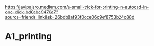 https://javipajaro.medium.com/a-small-trick-for-printing-in-autocad-in-one-click-bd8abe9470a7?source=friends_link&sk=26bdb8af93f0dce06c9ef8753b24c88d
# A1_printing
